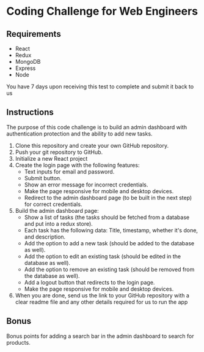 # Coding Challenge for Web Engineers

## Requirements
- React 
- Redux 
- MongoDB 
- Express
- Node

You have 7 days upon receiving this test to complete and submit it back to us

## Instructions
The purpose of this code challenge is to build an admin dashboard with authentication protection and the ability to add new tasks.

1. Clone this repository and create your own GitHub repository.
2. Push your git repository to GitHub.
3. Initialize a new React project
4. Create the login page with the following features: 
   - Text inputs for email and password.
   - Submit button.
   - Show an error message for incorrect credentials.
   - Make the page responsive for mobile and desktop devices.
   - Redirect to the admin dashboard page (to be built in the next step) for correct credentials.
5. Build the admin dashboard page:
   - Show a list of tasks (the tasks should be fetched from a database and put into a redux store). 
    - Each task has the following data: Title, timestamp, whether it's done, and description.
   - Add the option to add a new task (should be added to the database as well).
   - Add the option to edit an existing task (should be edited in the database as well).
   - Add the option to remove an existing task (should be removed from the database as well).
   - Add a logout button that redirects to the login page. 
   - Make the page responsive for mobile and desktop devices.
6. When you are done, send us the link to your GitHub repository with a clear readme file and any other details required for us to run the app

## Bonus
Bonus points for adding a search bar in the admin dashboard to search for products. 

